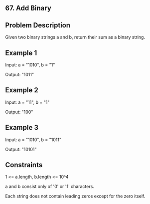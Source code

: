 ## 67. Add Binary
## Problem Description

Given two binary strings a and b, return their sum as a binary string.

## Example 1

Input: a = "1010", b = "1"

Output: "1011"

## Example 2

Input: a = "11", b = "1"

Output: "100"

## Example 3

Input: a = "1010", b = "1011"

Output: "10101"

## Constraints

1 <= a.length, b.length <= 10^4

a and b consist only of '0' or '1' characters.

Each string does not contain leading zeros except for the zero itself.